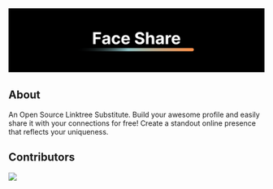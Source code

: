 <div align="center">
  <img src="/assets/cover.png" alt="banner-image"/>
</div>

## About

An Open Source Linktree Substitute. Build your awesome profile and easily share it with your connections for free! Create a standout online presence that reflects your uniqueness.

## Contributors

<a href="https://github.com/srajankumar/faceshare/graphs/contributors">
    <img src="https://contrib.rocks/image?repo=srajankumar/faceshare" />
</a>
